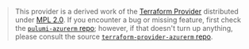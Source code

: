 > This provider is a derived work of the [Terraform Provider](https://github.com/terraform-providers/terraform-provider-azurerm)
> distributed under [MPL 2.0](https://www.mozilla.org/en-US/MPL/2.0/). If you encounter a bug or missing feature,
> first check the [`pulumi-azurerm` repo](/issues); however, if that doesn't turn up anything,
> please consult the source [`terraform-provider-azurerm` repo](https://github.com/terraform-providers/terraform-provider-azurerm/issues).
